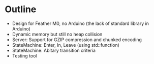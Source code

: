 # Outline

* Design for Feather M0, no Arduino (the lack of standard library in Arduino)
* Dynamic memory but still no heap collision
* Server: Support for GZIP compression and chunked encoding
* StateMachine: Enter, In, Leave (using std::function)
* StateMachine: Abitary transition criteria
* Testing tool